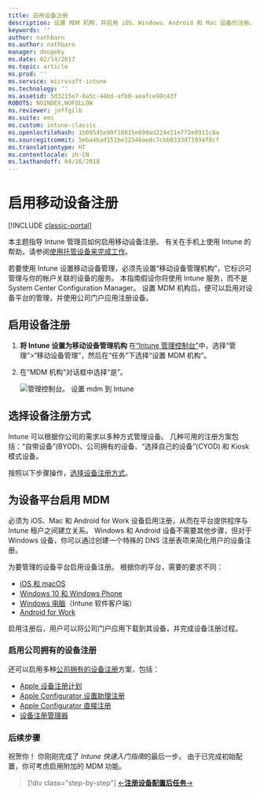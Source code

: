 ```yaml
---
title: 启用设备注册
description: 设置 MDM 机构，并启用 iOS、Windows、Android 和 Mac 设备的注册。
keywords: ''
author: nathbarn
ms.author: nathbarn
manager: dougeby
ms.date: 02/14/2017
ms.topic: article
ms.prod: ''
ms.service: microsoft-intune
ms.technology: ''
ms.assetid: 5d3215e7-0a5c-44bd-afb0-aeafce98c43f
ROBOTS: NOINDEX,NOFOLLOW
ms.reviewer: jeffgilb
ms.suite: ems
ms.custom: intune-classic
ms.openlocfilehash: 1b09545e99f18815e690ad224e11e772e8911c8a
ms.sourcegitcommit: 5eba4bad151be32346aedc7cbb0333d71934f8cf
ms.translationtype: HT
ms.contentlocale: zh-CN
ms.lasthandoff: 04/16/2018
---
```

# <a name="enable-enrollment-for-mobile-devices"></a>启用移动设备注册

[!INCLUDE [classic-portal](../includes/classic-portal.md)]

本主题指导 Intune 管理员如何启用移动设备注册。 有关在手机上使用 Intune 的帮助，请参阅[使用托管设备来完成工作](https://docs.microsoft.com/intune-user-help/company-portal-frequently-asked-questions)。

若要使用 Intune 设置移动设备管理，必须先设置“移动设备管理机构”，它标识可管理与你的帐户关联的设备的服务。 本指南假设你将使用 Intune 服务，而不是 System Center Configuration Manager。 设置 MDM 机构后，便可以启用对设备平台的管理，并使用公司门户应用注册设备。

## <a name="enable-device-enrollment"></a>启用设备注册

1. **将 Intune 设置为移动设备管理机构** 在[“Intune 管理控制台”](https://manage.microsoft.com/)中，选择“管理”>“移动设备管理”，然后在“任务”下选择“设置 MDM 机构”。  

2. 在“MDM 机构”对话框中选择“是”。

    ![管理控制台。 设置 mdm 到 Intune](../media/intune-mdm-authority.png)

## <a name="choose-how-to-enroll-devices"></a>选择设备注册方式

Intune 可以根据你公司的需求以多种方式管理设备。 几种可用的注册方案包括：“自带设备”(BYOD)、公司拥有的设备、“选择自己的设备”(CYOD) 和 Kiosk 模式设备。

按照以下步骤操作，[选择设备注册方式](choose-how-to-enroll-devices1.md)。

## <a name="enable-mdm-for-your-device-platform"></a>为设备平台启用 MDM
必须为 iOS、Mac 和 Android for Work 设备启用注册，从而在平台提供程序与 Intune 租户之间建立关系。 Windows 和 Android 设备不需要其他步骤，但对于 Windows 设备，你可以通过创建一个特殊的 DNS 注册表项来简化用户的设备注册。

为要管理的设备平台启用设备注册。 根据你的平台，需要的要求不同：

- [iOS 和 macOS](/intune-classic/deploy-use/set-up-ios-and-mac-management-with-microsoft-intune)
- [Windows 10 和 Windows Phone](/intune-classic/deploy-use/set-up-windows-device-management-with-microsoft-intune)
- [Windows 电脑](/intune-classic/deploy-use/manage-windows-pcs-with-microsoft-intune)（Intune 软件客户端）
- [Android for Work](/intune-classic/deploy-use/set-up-android-for-work)

启用注册后，用户可以将公司门户应用下载到其设备，并完成设备注册过程。

### <a name="enable-company-owned-device-enrollment"></a>启用公司拥有的设备注册
还可以启用多种[公司拥有的设备注册](/intune-classic/deploy-use/manage-corporate-owned-devices)方案，包括：
- [Apple 设备注册计划](/intune-classic/deploy-use/ios-device-enrollment-program-in-microsoft-intune)
- [Apple Configurator 设置助理注册](/intune-classic/deploy-use/ios-setup-assistant-enrollment-in-microsoft-intune)
- [Apple Configurator 直接注册](/intune-classic/deploy-use/ios-direct-enrollment-in-microsoft-intune)
- [设备注册管理器](/intune-classic/deploy-use/enroll-corporate-owned-devices-with-the-device-enrollment-manager-in-microsoft-intune)

### <a name="next-steps"></a>后续步骤
祝贺你！ 你刚刚完成了 *Intune 快速入门指南*的最后一步。 由于已完成初始配置，你可考虑启用附加的 MDM 功能。

>[!div class="step-by-step"]
>[&larr;**注册设备**](./start-with-a-paid-subscription-to-microsoft-intune-step-8.md)[**配置后任务**&rarr;](./post-configuration-tasks.md)  
